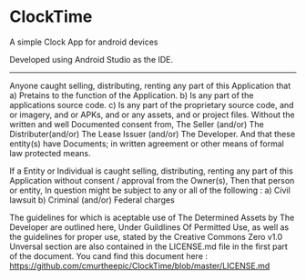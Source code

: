 # ClockTime
A simple Clock App for android devices

Developed using Android Studio as the IDE.

-----------------------------------------------------------------------------------------------------------------------------
Anyone caught selling, distributing, renting any part of this Application that 
a) Pretains to the function of the Application.
b) Is any part of the applications source code.
c) Is any part of the proprietary source code, and or imagery, and or APKs, and or any assets, and or project files.
Without the written and well Documented consent from, The Seller (and/or) The Distributer(and/or) The Lease Issuer (and/or)
The Developer. And that these entity(s) have Documents; in written agreement or other means of formal law protected means. 

If a Entity or Individual is caught selling, distributing, renting any part of this Application without consent / approval from the Owner(s), Then that person or entity, In question might be subject to any or all of the following : 
a) Civil lawsuit
b) Criminal (and/or) Federal charges

The guidelines for which is aceptable use of The Determined Assets by The Developer are outlined here, 
Under Guildlines Of Permitted Use, as well as the guidelines for proper use, stated by the Creative Commons Zero v1.0 Unversal section are also contained in the LICENSE.md file in the first part of the document.
You cand find this document here : https://github.com/cmurtheepic/ClockTime/blob/master/LICENSE.md
